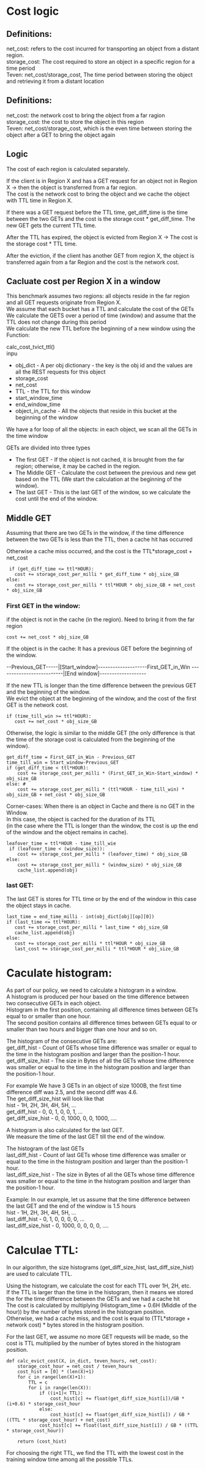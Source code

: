 # Cost logic

## Definitions:

net_cost: refers to the cost incurred for transporting an object from a distant region.<br>
storage_cost: The cost required to store an object in a specific region for a time period <br>
Teven: net_cost/storage_cost,  The time period between storing the object and retrieving it from a distant location<br>

## Definitions: 
net_cost: the network cost to bring the object from a far ragion<br>
storage_cost: the cost to store the object in this region <br>
Teven: net_cost/storage_cost, which is the even time between storing the object after a GET to bring the object again<br> 

## Logic 
The cost of each region is calculated separately.

If the client is in Region X and has a GET request for an object not in Region X ->  then the object is transferred from a far region.<br>
The cost is the network cost to bring the object and we cache the object with TTL time in Region X.<br>

If there was a GET request before the TTL time, get_diff_time is the time between the two GETs and the cost is the storage cost * get_diff_time.
The new GET gets the current TTL time.

After the TTL has expired, the object is evicted from Region X -> The cost is the storage cost * TTL time.<br>

After the eviction, if the client has another GET from region X, the object is transferred again from a far Region and the cost is the network cost.<br>

## Cacluate cost per Region X in a window 
This benchmark assumes two regions: all objects reside in the far region and all GET requests originate from Region X.<br>
We assume that each bucket has a TTL and calculate the cost of the GETs <br>
We calculate the GETS over a period of time (window) and assume that the TTL does not change during this period<br> 
We calculate the new TTL before the beginning of a new window using the Function: <br> 

calc_cost_tvict_ttl() <br>
inpu
- obj_dict - A per obj  dictionary - the key is the obj id and the values are all the REST requests for this object<br>
- storage_cost<br>
- net_cost<br> 
- TTL - the TTL for this window<br>
- start_window_time
- end_window_time<br>
- object_in_cache - All the objects that reside in this bucket at the beginning of the window <br>

We have a for loop of all the objects: in each object, we scan all the GETs in the time window<br> 

GETs are divided into three types
- The first GET - If the object is not cached, it is brought from the far region; otherwise, it may be cached in the region.<br>
- The Middle GET - Calculate the cost between the previous and new get based on the TTL (We start the calculation at the beginning of the window).<br>
- The last GET - This is the last GET of the window, so we calculate the cost until the end of the window.<br>

## Middle GET

Assuming that there are two GETs in the window, if the time difference between the two GETs is less than the TTL, then a cache hit has occurred <br>

 Otherwise a cache miss occurred, and the cost is the TTL*storage_cost + net_cost

```
 if (get_diff_time <= ttl*HOUR):
   cost += storage_cost_per_milli * get_diff_time * obj_size_GB                
else:    
   cost += storage_cost_per_milli * ttl*HOUR * obj_size_GB + net_cost * obj_size_GB
```


### First GET in the window: 

if the object is not in the cache (in the region).
Need to bring it from the far region
```
cost += net_cost * obj_size_GB
```

If the object is in the cache:
It has a previous GET before the beginning of the window.

--Previous_GET-----|[Start_window]--------------------First_GET_in_Win --------------------------|[End window]-------------------


If the new TTL is longer than the time difference between the previous GET and the beginning of the window.<br>
We evict the object at the beginning of the window, and the cost of the first GET is the network cost.<br>
```
if (time_till_win >= ttl*HOUR):                                    
   cost += net_cost * obj_size_GB
```

Otherwise, the logic is similar to the middle GET (the only difference is that the time of the storage cost is calculated from the beginning of the window).
```
get_diff_time = First_GET_in_Win - Previous_GET  
time_till_win = Start_window-Previous_GET
if (get_diff_time < ttl*HOUR): 
    cost += storage_cost_per_milli * (First_GET_in_Win-Start_window) * obj_size_GB 
else: # 
    cost += storage_cost_per_milli * (ttl*HOUR - time_till_win) * obj_size_GB + net_cost * obj_size_GB
```

Corner-cases: 
When there is an object in Cache and there is no GET in the Window.<br>
 In this case, the object is cached for the duration of its TTL <br>
 (in the case where the TTL is longer than the window, the cost is up the end of the window and the object remains in cache).<br>

```
leafover_time = ttl*HOUR - time_till_wie
 if (leafover_time < (window_size)):
    cost += storage_cost_per_milli * (leafover_time) * obj_size_GB 
else:
    cost += storage_cost_per_milli * (window_size) * obj_size_GB 
    cache_list.append(obj)
```


### last GET:

The last GET is stores for TTL time or by the end of the window in this case the object stays in cache. 

```
last_time = end_time_milli - int(obj_dict[obj][op][0])
if (last_time <= ttl*HOUR):
   cost += storage_cost_per_milli * last_time * obj_size_GB
   cache_list.append(obj)
else:    
   cost += storage_cost_per_milli * ttl*HOUR * obj_size_GB
   last_cost += storage_cost_per_milli * ttl*HOUR * obj_size_GB
```

# Caculate histogram:

As part of our policy, we need to calculate a histogram in a window. <br>
A histogram is produced per hour based on the time difference between two consecutive GETs in each object. <br>
Histogram in the first position, containing all difference times between GETs equal to or smaller than one hour. <br>
The second position contains all difference times between GETs equal to or smaller than two hours and bigger than one hour and so on. <br>


The histogram of the consecutive GETs are: <br>
get_diff_hist - Count of GETs whose time difference was smaller or equal to the time in the histogram position and larger than the position-1 hour. <br>
get_diff_size_hist - The size in Bytes of all the GETs whose time difference was smaller or equal to the time in the histogram position and larger than the position-1 hour.<br>

For example We have 3 GETs in an object of size 1000B, the first time difference diff was 2.5, and the second diff was 4.6.<br>
The get_diff_size_hist will look like that <br>
hist - 1H, 2H, 3H, 4H, 5H, ... <br>
get_diff_hist - 0, 0, 1, 0, 0, 1, ...<br>
get_diff_size_hist - 0, 0, 1000, 0, 0, 1000, .... <br>

A histogram is also calculated for the last GET. <br>
We measure the time of the last GET till the end of the window. <br>

The histogram of the last GETs <br>
last_diff_hist -  Count of last GETs whose time difference was smaller or equal to the time in the histogram position and larger than the position-1 hour. <br>
last_diff_size_hist - The size in Bytes of all the GETs whose time difference was smaller or equal to the time in the histogram position and larger than the position-1 hour. <br>

Example: In our example, let us assume that the time difference between the last GET and the end of the window is 1.5 hours <br>
hist - 1H, 2H, 3H, 4H, 5H, ... <br>
last_diff_hist - 0, 1, 0, 0, 0, 0, ... <br>
last_diff_size_hist - 0, 1000, 0, 0, 0, 0, .... <br>




# Calculae TTL:

In our algorithm, the size histograms (get_diff_size_hist, last_diff_size_hist) are used to calculate TTL.<br>

Using the histogram, we calculate the cost for each TTL over 1H, 2H, etc.<br>
If the TTL is larger than the time in the histogram, then it means we stored the for the time difference between the GETs and we had a cache hit<br>
The cost is calculated by multiplying (Histogram_time + 0.6H (Middle of the hour)) by the number of bytes stored in the histogram position.<br>
Otherwise, we had a cache miss, and the cost is equal to (TTL*storage + network cost) * bytes stored in the histogram position.<br>

For the last GET, we assume no more GET requests will be made, so the cost is TTL multiplied by the number of bytes stored in the histogram position.<br>

```
def calc_evict_cost(X, in_dict, teven_hours, net_cost):
    storage_cost_hour = net_cost / teven_hours
    cost_hist = [0] * (len(X)+1)
    for c in range(len(X)+1):
        TTL = c 
        for i in range(len(X)):
            if ((i+1)< TTL):
                cost_hist[c] += float(get_diff_size_hist[i])/GB * (i+0.6) * storage_cost_hour 
            else:
                cost_hist[c] += float(get_diff_size_hist[i]) / GB * ((TTL * storage_cost_hour) + net_cost)
            cost_hist[c] += float(last_diff_size_hist[i]) / GB * ((TTL * storage_cost_hour))

    return (cost_hist)
```

For choosing the right TTL, we find the TTL with the lowest cost in the training window time among all the possible TTLs.
